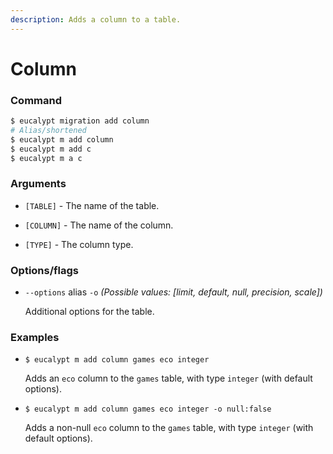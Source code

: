 ```yaml
---
description: Adds a column to a table.
---
```


# Column

### Command

```ruby
$ eucalypt migration add column
# Alias/shortened
$ eucalypt m add column
$ eucalypt m add c
$ eucalypt m a c
```

### Arguments

* `[TABLE]` - The name of the table.

* `[COLUMN]` - The name of the column.

* `[TYPE]` - The column type.

### Options/flags

* `--options` alias `-o` _\(Possible values: \[limit, default, null, precision, scale\]\)_

  Additional options for the table.

### Examples

* `$ eucalypt m add column games eco integer`

  Adds an `eco` column to the `games` table, with type `integer` \(with default options\).

* `$ eucalypt m add column games eco integer -o null:false`

  Adds a non-null `eco` column to the `games` table, with type `integer` \(with default options\).


